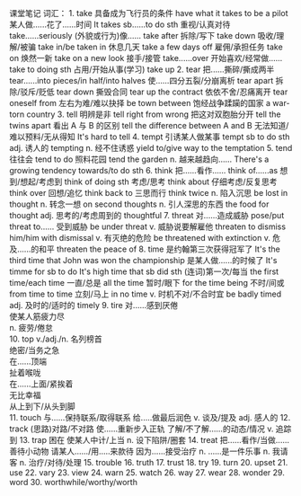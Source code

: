 课堂笔记
词汇：
    1.  take
        具备成为飞行员的条件            have what it takes to be a pilot
        某人做......花了......时间      It takes sb......to do sth
        重视/认真对待                   take......seriously
        (外貌或行为)像......            take after
        拆除/写下                       take down
        吸收/理解/被骗                  take in/be taken in
        休息几天                        take a few days off
        雇佣/承担任务                   take on
        焕然一新                        take on a new look
        接手/接管                       take......over
        开始喜欢/经常做......           take to doing sth
        占用/开始从事(学习)             take up
    2.  tear
        把......撕碎/撕成两半           tear......into pieces/in half/into halves
        使......四分五裂/分崩离析       tear apart
        拆除/驳斥/贬低                  tear down
        撕毁合同                        tear up the contract
        依依不舍/忍痛离开               tear oneself from
        左右为难/难以抉择               be town between
        饱经战争蹂躏的国家              a war-torn country
    3.  tell
        明辨是非                        tell right from wrong
        把这对双胞胎分开                tell the twins apart
        看出 A 与 B 的区别              tell the difference between A and B
        无法知道/难以预料/无从得知      It's hard to tell
    4.  tempt
        引诱某人做某事          tempt sb to do sth
        adj. 诱人的             tempting
        n. 经不住诱惑           yield to/give way to the temptation
    5.  tend
        往往会                  tend to do
        照料花园                tend the garden
        n. 越来越趋向......     There's a growing tendency towards/to do sth
    6.  think
        把......看作......      think of......as
        想到/想起/考虑到        think of doing sth
        考虑/思考               think about
        仔细考虑/反复思考       think over
        回想/追忆               think back to
        三思而行                think twice
        n. 陷入沉思             be lost in thought
        n. 转念一想             on second thoughts
        n. 引人深思的东西       the food for thought
        adj. 思考的/考虑周到的  thoughtful
    7.  threat
        对......造成威胁        pose/put threat to......
        受到威胁                be under threat
        v. 威胁说要解雇他       threaten to dismiss him/him with dismissal
        v. 有灭绝的危险         be threatened with extinction
        v. 危及......的和平     threaten the peace of
    8.  time
        是约翰第三次获得冠军了  It's the third time that John was won the championship
        是某人做......的时候了  It's timme for sb to do
                                It's high time that sb did sth
        (连词)第一次/每当       the first time/each time
        一直/总是               all the time
        暂时/眼下               for the time being
        不时/间或               from time to time
        立刻/马上               in no time
        v. 时机不对/不合时宜    be badly timed
        adj. 及时的/适时的      timely
    9.  tire
        对......感到厌倦        
        使某人筋疲力尽          
        n. 疲劳/倦怠            
    10. top v./adj./n.
        名列榜首                
        绝密/当务之急           
        在......顶端            
        扯着喉咙                
        在......上面/紧挨着     
        无比幸福                
        从上到下/从头到脚       
    11. touch
        与......保持联系/取得联系
        给.....做最后润色
        v. 谈及/提及
        adj. 感人的
    12. track
        (思路)对路/不对路
        使......重新步入正轨
        了解/不了解......的动态/情况
        v. 追踪到
    13. trap
        困在
        使某人中计/上当
        n. 设下陷阱/圈套
    14. treat
        把......看作/当做......
        善待小动物
        请某人....../用.....来款待
        因为......接受治疗
        n. ......是一件乐事
        n. 我请客
        n. 治疗/对待/处理
    15. trouble
    16. truth
    17. trust
    18. try
    19. turn
    20. upset
    21. use
    22. vary
    23. view
    24. warn
    25. watch
    26. way
    27. wear
    28. wonder
    29. word
    30. worthwhile/worthy/worth